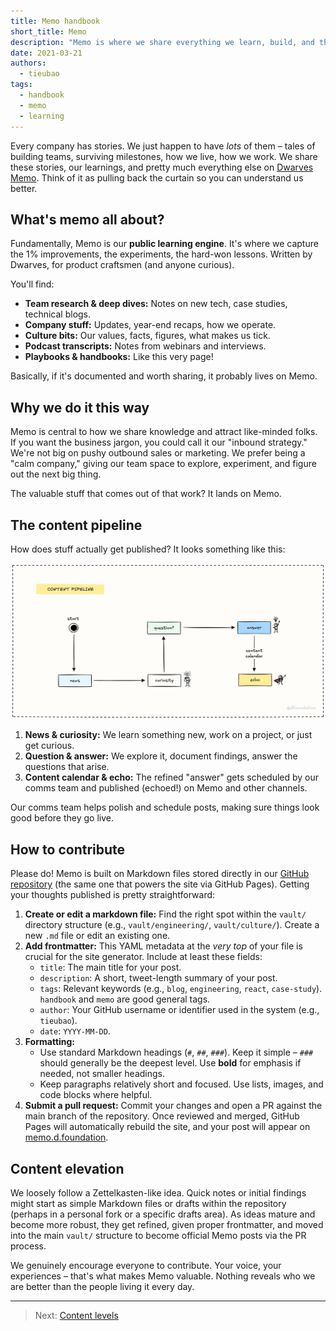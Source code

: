 ```yaml
---
title: Memo handbook
short_title: Memo
description: "Memo is where we share everything we learn, build, and think about product craftsmanship, engineering, and our culture. It's our commitment to learning in public."
date: 2021-03-21
authors:
  - tieubao
tags:
  - handbook
  - memo
  - learning
---
```


Every company has stories. We just happen to have _lots_ of them – tales of building teams, surviving milestones, how we live, how we work. We share these stories, our learnings, and pretty much everything else on [Dwarves Memo](https://memo.d.foundation). Think of it as pulling back the curtain so you can understand us better.

## What's memo all about?

Fundamentally, Memo is our **public learning engine**. It's where we capture the 1% improvements, the experiments, the hard-won lessons. Written by Dwarves, for product craftsmen (and anyone curious).

You'll find:

- **Team research & deep dives:** Notes on new tech, case studies, technical blogs.
- **Company stuff:** Updates, year-end recaps, how we operate.
- **Culture bits:** Our values, facts, figures, what makes us tick.
- **Podcast transcripts:** Notes from webinars and interviews.
- **Playbooks & handbooks:** Like this very page!

Basically, if it's documented and worth sharing, it probably lives on Memo.

## Why we do it this way

Memo is central to how we share knowledge and attract like-minded folks. If you want the business jargon, you could call it our "inbound strategy." We're not big on pushy outbound sales or marketing. We prefer being a "calm company," giving our team space to explore, experiment, and figure out the next big thing.

The valuable stuff that comes out of that work? It lands on Memo.

## The content pipeline

How does stuff actually get published? It looks something like this:

![Content Pipeline](assets/content-pipeline.webp)

1. **News & curiosity:** We learn something new, work on a project, or just get curious.
2. **Question & answer:** We explore it, document findings, answer the questions that arise.
3. **Content calendar & echo:** The refined "answer" gets scheduled by our comms team and published (echoed!) on Memo and other channels.

Our comms team helps polish and schedule posts, making sure things look good before they go live.

## How to contribute

Please do! Memo is built on Markdown files stored directly in our [GitHub repository](https://github.com/dwarvesf/memo.d.foundation) (the same one that powers the site via GitHub Pages). Getting your thoughts published is pretty straightforward:

1. **Create or edit a markdown file:** Find the right spot within the `vault/` directory structure (e.g., `vault/engineering/`, `vault/culture/`). Create a new `.md` file or edit an existing one.
2. **Add frontmatter:** This YAML metadata at the _very top_ of your file is crucial for the site generator. Include at least these fields:
   - `title`: The main title for your post.
   - `description`: A short, tweet-length summary of your post.
   - `tags`: Relevant keywords (e.g., `blog`, `engineering`, `react`, `case-study`). `handbook` and `memo` are good general tags.
   - `author`: Your GitHub username or identifier used in the system (e.g., `tieubao`).
   - `date`: `YYYY-MM-DD`.
3. **Formatting:**
   - Use standard Markdown headings (`#`, `##`, `###`). Keep it simple – `###` should generally be the deepest level. Use **bold** for emphasis if needed, not smaller headings.
   - Keep paragraphs relatively short and focused. Use lists, images, and code blocks where helpful.
4. **Submit a pull request:** Commit your changes and open a PR against the main branch of the repository. Once reviewed and merged, GitHub Pages will automatically rebuild the site, and your post will appear on [memo.d.foundation](https://memo.d.foundation).

## Content elevation

We loosely follow a Zettelkasten-like idea. Quick notes or initial findings might start as simple Markdown files or drafts within the repository (perhaps in a personal fork or a specific drafts area). As ideas mature and become more robust, they get refined, given proper frontmatter, and moved into the main `vault/` structure to become official Memo posts via the PR process.

We genuinely encourage everyone to contribute. Your voice, your experiences – that's what makes Memo valuable. Nothing reveals who we are better than the people living it every day.

---

> Next: [Content levels](../memo/content-levels.md)
